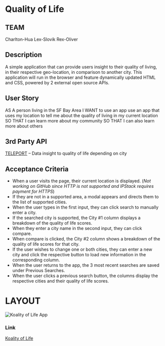 # Quality of Life

## TEAM

Charlton-Hua
Lex-Slovik
Rex-Oliver

## Description

A simple application that can provide users insight to their quality of living, in their respective geo-location, in comparison to another city. This application will run in the browser and feature dynamically updated HTML and CSS, powered by 2 external open source APIs.

## User Story

AS A person living in the SF Bay Area
I WANT to use an app use an app that uses my location to tell me about the quality of living in my current location
SO THAT I can learn more about my community
SO THAT I can also learn more about others

## 3rd Party API

[TELEPORT](https://developers.teleport.org/api/) – Data insight to quality of life depending on city

## Acceptance Criteria
- When a user visits the page, their current location is displayed. (*Not working on GitHub since HTTP is not supported and IPStack requires payment for HTTPS*)
- If they are not in a supported area, a modal appears and directs them to the list of supported cities.
- When the user types in the first input, they can click search to manually enter a city.
- If the searched city is supported, the City #1 column displays a breakdown of the quality of life scores.
- When they enter a city name in the second input, they can click compare.
- When compare is clicked, the City #2 column shows a breakdown of the quality of life scores for that city.
- If the user wishes to change one or both cities, they can enter a new city and click the respective button to load new information in the corresponding column.
- When the user returns to the app, the 3 most recent searches are saved under Previous Searches.
- When the user clicks a previous search button, the columns display the respective cities and their quality of life scores.
# LAYOUT

![Koality of Life App](Assets/Images/koality-ss.png)

### Link

[Koality of Life](https://Charlton-H.github.io/quality-of-life-setup/)